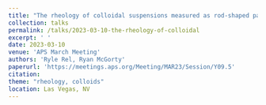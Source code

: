 ```yaml
---
title: "The rheology of colloidal suspensions measured as rod-shaped particles emerge and grow"
collection: talks
permalink: /talks/2023-03-10-the-rheology-of-colloidal
excerpt: ' '
date: 2023-03-10
venue: 'APS March Meeting'
authors: 'Ryle Rel, Ryan McGorty'
paperurl: 'https://meetings.aps.org/Meeting/MAR23/Session/Y09.5'
citation: 
theme: "rheology, colloids"
location: Las Vegas, NV
---
```



